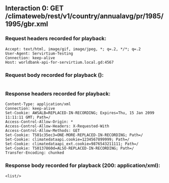 ## Interaction 0: GET /climateweb/rest/v1/country/annualavg/pr/1985/1995/gbr.xml

### Request headers recorded for playback:

```
Accept: text/html, image/gif, image/jpeg, *; q=.2, */*; q=.2
User-Agent: Servirtium-Testing
Connection: keep-alive
Host: worldbank-api-for-servirtium.local.gd:4567
```

### Request body recorded for playback ():

```

```

### Response headers recorded for playback:

```
Content-Type: application/xml
Connection: keep-alive
Set-Cookie: AWSALB=REPLACED-IN-RECORDING; Expires=Thu, 15 Jan 2099 11:11:11 GMT; Path=/
Access-Control-Allow-Origin: *
Access-Control-Allow-Headers: X-Requested-With
Access-Control-Allow-Methods: GET
Set-Cookie: TS01c35ec3=ONE-MORE-REPLACED-IN-RECORDING; Path=/
Set-Cookie: climatedataapi.cookie=1234567899999; Path=/
Set-Cookie: climatedataapi_ext.cookie=9876543211111; Path=/
Set-Cookie: TS0137860d=ALSO-REPLACED-IN-RECORDING; Path=/
Transfer-Encoding: chunked
```

### Response body recorded for playback (200: application/xml):

```
<list/>
```

